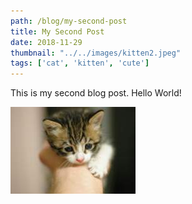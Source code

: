```yaml
---
path: /blog/my-second-post
title: My Second Post
date: 2018-11-29
thumbnail: "../../images/kitten2.jpeg"
tags: ['cat', 'kitten', 'cute']
---
```


This is my second blog post. Hello World!

![Kitten Two](../../images/kitten2.jpeg)